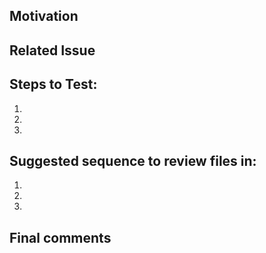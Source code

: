 ## Motivation
<!--- Describe what this change accomplishes -->

## Related Issue
<!--- Please link to the issue describing details of the solution and background -->

## Steps to Test:
<!--- Please describe in detail how I can test your changes. -->
1. 
1. 
1. 

## Suggested sequence to review files in: 
1.
1.
1.

## Final comments 